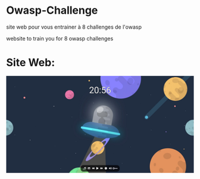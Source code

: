 # Owasp-Challenge

site web pour vous entrainer à 8 challenges de l'owasp

website to train you for 8 owasp challenges


# Site Web:

<picture>
  <source srcset="https://github.com/Dwalok/Owasp-Challenge/blob/e4fa3661a30e64ffa014f421e6d59120bf1f88db/demo.png">
  <img alt="Shows an illustrated sun in light mode and a moon with stars in dark mode." src="https://github.com/Dwalok/Lofi/blob/47825f174704b41299b57e065fa765a762ed26f4/static/image/alien.jpg">
</picture>
